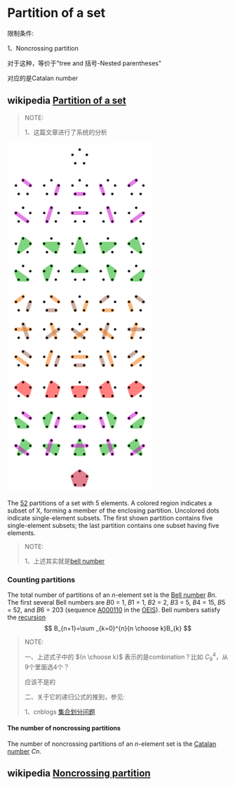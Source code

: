 # Partition of a set

限制条件:

1、Noncrossing partition

对于这种，等价于"tree and 括号-Nested parentheses"

对应的是Catalan number

## wikipedia [Partition of a set](https://en.wikipedia.org/wiki/Partition_of_a_set)

> NOTE: 
>
> 1、这篇文章进行了系统的分析



![](./330px-Set_partitions_5;_circles.svg.png)

The [52](https://en.wikipedia.org/wiki/Bell_number) partitions of a set with 5 elements. A colored region indicates a subset of X, forming a member of the enclosing partition. Uncolored dots indicate single-element subsets. The first shown partition contains five single-element subsets; the last partition contains one subset having five elements.

> NOTE: 
>
> 1、上述其实就是[bell number](https://en.wikipedia.org/wiki/Bell_number)

### Counting partitions

The total number of partitions of an *n*-element set is the [Bell number](https://en.wikipedia.org/wiki/Bell_numbers) *Bn*. The first several Bell numbers are *B*0 = 1, *B*1 = 1, *B*2 = 2, *B*3 = 5, *B*4 = 15, *B*5 = 52, and *B*6 = 203 (sequence [A000110](https://oeis.org/A000110) in the [OEIS](https://en.wikipedia.org/wiki/On-Line_Encyclopedia_of_Integer_Sequences)). Bell numbers satisfy the [recursion](https://en.wikipedia.org/wiki/Recursion)
$$
B_{n+1}=\sum _{k=0}^{n}{n \choose k}B_{k}
$$

> NOTE: 
>
> 一、上述式子中的 ${n \choose k}$ 表示的是combination？比如 $C^4_9$，从9个里面选4个？
>
> 应该不是的
>
> 二、关于它的递归公式的推到，参见:
>
> 1、cnblogs [集合划分问题](https://www.cnblogs.com/dolphin0520/archive/2011/07/12/2103917.html)
>
> 



#### The number of noncrossing partitions

The number of noncrossing partitions of an *n*-element set is the [Catalan number](https://en.wikipedia.org/wiki/Catalan_number) *Cn*.



## wikipedia [Noncrossing partition](https://en.wikipedia.org/wiki/Noncrossing_partition)



